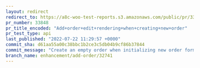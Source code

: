 ```yaml
---
layout: redirect
redirect_to: https://a8c-woo-test-reports.s3.amazonaws.com/public/pr/33848/api/index.html
pr_number: 33848
pr_title_encoded: "Add+order+edit+rendering+when+creating+new+order"
pr_test_type: api
last_published: "2022-07-22 11:29:57 +0000"
commit_sha: d61aa55a00c38bbc1b2ce3c5db04b9cf86b37844
commit_message: "Create an empty order when initializing new order form."
branch_name: enhancement/add-order/32741
---
```

